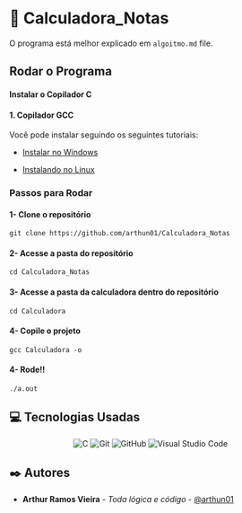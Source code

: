 # 🧮​ Calculadora_Notas
O programa está melhor explicado em `algoitmo.md` file.

## Rodar o Programa
#### Instalar o Copilador C
#### 1. Copilador GCC

Você pode instalar seguindo os seguintes tutoriais:

- <a href="https://edisciplinas.usp.br/mod/book/view.php?id=4642812">Instalar no Windows</a>

- <a href="https://www.bosontreinamentos.com.br/linux/como-instalar-gcc-e-pacotes-de-desenvolvimento-no-linux-debian-10/">Instalando no Linux</a>

### Passos para Rodar
#### 1- Clone o repositório
`git clone https://github.com/arthun01/Calculadora_Notas`

#### 2- Acesse a pasta do repositório
`cd Calculadora_Notas`

#### 3- Acesse a pasta da calculadora dentro do repositório
`cd Calculadora`

#### 4- Copile o projeto
`gcc Calculadora -o`

#### 4- Rode!!
`./a.out`


## 💻​ Tecnologias Usadas

<div align="center">

![C](https://img.shields.io/badge/c-%2300599C.svg?style=for-the-badge&logo=c&logoColor=white)  ![Git](https://img.shields.io/badge/git-%23F05033.svg?style=for-the-badge&logo=git&logoColor=white)  ![GitHub](https://img.shields.io/badge/github-%23121011.svg?style=for-the-badge&logo=github&logoColor=white)  ![Visual Studio Code](https://img.shields.io/badge/Visual%20Studio%20Code-0078d7.svg?style=for-the-badge&logo=visual-studio-code&logoColor=white)

</div>

## ✒️ Autores

* **Arthur Ramos Vieira** - *Toda lógica e código* - [@arthun01](https://github.com/arthun01)
